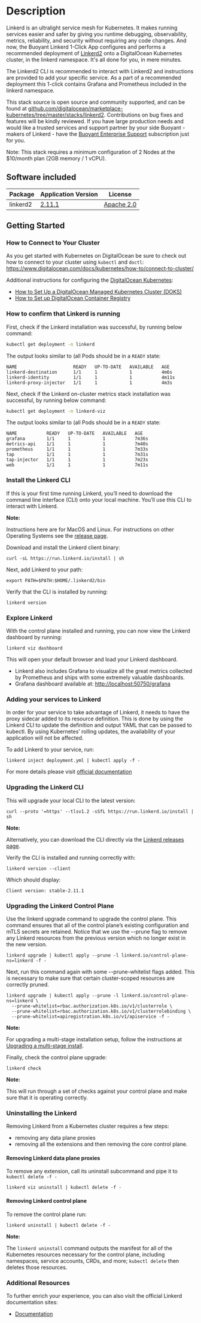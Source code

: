 # Description

Linkerd is an ultralight service mesh for Kubernetes. It makes running services easier and safer by giving you runtime debugging, observability, metrics, reliability, and security without requiring any code changes. And now, the Buoyant Linkerd 1-Click App configures and performs a recommended deployment of [Linkerd2](https://linkerd.io/?utm_source=DigitalOcean&utm_campaign=Marketplace) onto a DigitalOcean Kubernetes cluster, in the linkerd namespace. It's all done for you, in mere minutes.

The Linkerd2 CLI is recommended to interact with Linkerd2 and instructions are provided to add your specific service. As a part of a recommended deployment this 1-click contains Grafana and Prometheus included in the linkerd namespace.

This stack source is open source and community supported, and can be found at [github.com/digitalocean/marketplace-kubernetes/tree/master/stacks/linkerd2](https://github.com/digitalocean/marketplace-kubernetes/tree/master/stacks/linkerd2). Contributions on bug fixes and features will be kindly reviewed. If you have large production needs and would like a trusted services and support partner by your side Buoyant - makers of Linkerd - have the [Buoyant Enterprise Support](https://buoyant.io/commercial-support/?utm_source=DigitalOcean&utm_campaign=Marketplace) subscription just for you.

Note: This stack requires a minimum configuration of 2 Nodes at the $10/month plan (2GB memory / 1 vCPU).

## Software included

| Package               | Application Version   |License                                                                                    |
| ---| ---- | ------------- |
| linkerd2 | [2.11.1](https://github.com/linkerd/linkerd2/releases/tag/stable-2.11.1) | [Apache 2.0](https://github.com/linkerd/linkerd2/blob/master/LICENSE) |

## Getting Started

### How to Connect to Your Cluster

As you get started with Kubernetes on DigitalOcean be sure to check out how to connect to your cluster using `kubectl` and `doctl`:
<https://www.digitalocean.com/docs/kubernetes/how-to/connect-to-cluster/>

Additional instructions for configuring the [DigitalOcean Kubernetes](https://cloud.digitalocean.com/kubernetes/clusters/):

- [How to Set Up a DigitalOcean Managed Kubernetes Cluster (DOKS)](https://github.com/digitalocean/Kubernetes-Starter-Kit-Developers/tree/main/01-setup-DOKS#how-to-set-up-a-digitalocean-managed-kubernetes-cluster-doks)
- [How to Set up DigitalOcean Container Registry](https://github.com/digitalocean/Kubernetes-Starter-Kit-Developers/tree/main/02-setup-DOCR#how-to-set-up-digitalocean-container-registry)

### How to confirm that Linkerd is running

First, check if the Linkerd installation was successful, by running below command:

```bash
kubectl get deployment -n linkerd
```

The output looks similar to (all Pods should be in a `READY` state:

```text
NAME                     READY   UP-TO-DATE   AVAILABLE   AGE
linkerd-destination      1/1     1            1           4m6s
linkerd-identity         1/1     1            1           4m11s
linkerd-proxy-injector   1/1     1            1           4m3s
```

Next, check if the Linkerd on-cluster metrics stack installation was successful, by running below command:

```bash
kubectl get deployment -n linkerd-viz
```

The output looks similar to (all Pods should be in a `READY` state:

```text
NAME           READY   UP-TO-DATE   AVAILABLE   AGE
grafana        1/1     1            1           7m36s
metrics-api    1/1     1            1           7m40s
prometheus     1/1     1            1           7m33s
tap            1/1     1            1           7m31s
tap-injector   1/1     1            1           7m23s
web            1/1     1            1           7m11s
```

### Install the Linkerd CLI

If this is your first time running Linkerd, you’ll need to download the command line interface (CLI) onto your local machine. You’ll use this CLI to interact with Linkerd.

**Note:**

Instructions here are for MacOS and Linux. For instructions on other Operating Systems see the [release page](https://github.com/linkerd/linkerd2/releases/).

Download and install the Linkerd client binary:

```console
curl -sL https://run.linkerd.io/install | sh
```

Next, add Linkerd to your path:

```console
export PATH=$PATH:$HOME/.linkerd2/bin
```

Verify that the CLI is installed by running:

```console
linkerd version
```

### Explore Linkerd

With the control plane installed and running, you can now view the Linkerd dashboard by running:

```console
linkerd viz dashboard
```

This will open your default browser and load your Linkerd dashboard.

- Linkerd also includes Grafana to visualize all the great metrics collected by Prometheus and ships with some extremely valuable dashboards.
- Grafana dashboard available at: <http://localhost:50750/grafana>


### Adding your services to Linkerd

In order for your service to take advantage of Linkerd, it needs to have the proxy sidecar added to its resource definition. This is done by using the Linkerd CLI to update the definition and output YAML that can be passed to kubectl. By using Kubernetes’ rolling updates, the availability of your application will not be affected.

To add Linkerd to your service, run:

```console
linkerd inject deployment.yml | kubectl apply -f -
```

For more details please visit [official documentation](https://linkerd.io/2.11/tasks/adding-your-service/#)

### Upgrading the Linkerd CLI

This will upgrade your local CLI to the latest version:

```console
curl --proto '=https' --tlsv1.2 -sSfL https://run.linkerd.io/install | sh
```

**Note:**

Alternatively, you can download the CLI directly via the [Linkerd releases page](https://github.com/linkerd/linkerd2/releases/).

Verify the CLI is installed and running correctly with:

```console
linkerd version --client
```

Which should display:

```text
Client version: stable-2.11.1
```

### Upgrading the Linkerd Control Plane

Use the linkerd upgrade command to upgrade the control plane. This command ensures that all of the control plane’s existing configuration and mTLS secrets are retained. Notice that we use the --prune flag to remove any Linkerd resources from the previous version which no longer exist in the new version.

```console
linkerd upgrade | kubectl apply --prune -l linkerd.io/control-plane-ns=linkerd -f -
```

Next, run this command again with some --prune-whitelist flags added. This is necessary to make sure that certain cluster-scoped resources are correctly pruned.

```console
linkerd upgrade | kubectl apply --prune -l linkerd.io/control-plane-ns=linkerd \
  --prune-whitelist=rbac.authorization.k8s.io/v1/clusterrole \
  --prune-whitelist=rbac.authorization.k8s.io/v1/clusterrolebinding \
  --prune-whitelist=apiregistration.k8s.io/v1/apiservice -f -
```

**Note:**

For upgrading a multi-stage installation setup, follow the instructions at [Upgrading a multi-stage install](https://linkerd.io/2.11/tasks/upgrade/#upgrading-a-multi-stage-install).

Finally, check the control plane upgrade:

```console
linkerd check
```

**Note:**

This will run through a set of checks against your control plane and make sure that it is operating correctly.

### Uninstalling the Linkerd

Removing Linkerd from a Kubernetes cluster requires a few steps:

- removing any data plane proxies
- removing all the extensions and then removing the core control plane.

#### Removing Linkerd data plane proxies

To remove any extension, call its uninstall subcommand and pipe it to `kubectl delete -f -`

```console
linkerd viz uninstall | kubectl delete -f -
```

#### Removing Linkerd control plane

To remove the control plane run:

```console
linkerd uninstall | kubectl delete -f -
```

**Note:**

The `linkerd uninstall` command outputs the manifest for all of the Kubernetes resources necessary for the control plane, including namespaces, service accounts, CRDs, and more; `kubectl delete` then deletes those resources.

### Additional Resources

To further enrich your experience, you can also visit the official Linkerd documentation sites:

- [Documentation](https://linkerd.io/2.11/overview/)
